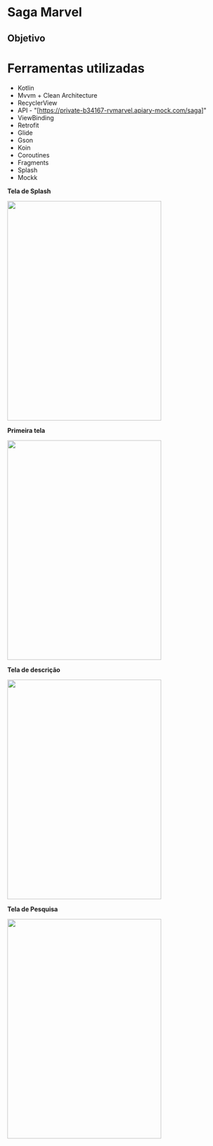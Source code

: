 # Saga Marvel 

## Objetivo

# Ferramentas utilizadas
* Kotlin
* Mvvm + Clean Architecture
* RecyclerView
* API - "[https://private-b34167-rvmarvel.apiary-mock.com/saga]"
* ViewBinding
* Retrofit
* Glide
* Gson
* Koin
* Coroutines
* Fragments
* Splash
* Mockk 

<b> Tela de Splash</b>

<img src= "https://github.com/user-attachments/assets/b74bed12-7eb5-48d8-8749-cbc3a8d59d4c" width = "350" height="500"/>

<b> Primeira tela </b>

<img src= "https://github.com/user-attachments/assets/e8f3d94e-0a08-4816-8018-7baac4998374"  width = "350" height="500"/>

<b> Tela de descrição</b>

<img src= "https://github.com/user-attachments/assets/eadc58df-2316-47a0-9c77-4c907f2f0808" width = "350" height="500"/>

<b> Tela de Pesquisa</b>

<img src= "![image](https://github.com/user-attachments/assets/9f5a19e3-106c-4b42-b133-18bcc6517974)" width = "350" height="500"/>
